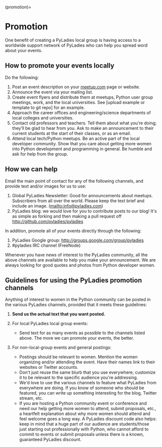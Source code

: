 (promotion)=

# Promotion

One benefit of creating a PyLadies local group is having access to a
worldwide support network of PyLadies who can help you spread word about
your events.

## How to promote your events locally

Do the following:

1. Post an event description on your [meetup.com](http://meetup.com)
   page or website.
2. Announce the event via your mailing list.
3. Create event flyers and distribute them at meetups, Python user group
   meetings, work, and the local universities. See \[upload example or
   template to git repo\] for an example.
4. Approach the career offices and engineering/science departments of
   local colleges and universities.
5. Contact old professors and teachers. Tell them about what you’re
   doing; they’ll be glad to hear from you. Ask to make an announcement
   to their current students at the start of their classes, or as an
   email.
6. Attend local tech/Python meetups. Be an active part of the local
   developer community. Show that you care about getting more women into
   Python development and programming in general. Be humble and ask for
   help from the group.

## How we can help

Email the main point of contact for any of the following channels, and
provide text and/or images for us to use:

1. Global PyLadies Newsletter: Good for announcements about meetups.
   Subscribers from all over the world. Please keep the text
   brief and include an image. (<mailto:info@pyladies.com>)
2. PyLadies blog: we would love for you to contribute posts to our blog!
   It's as simple as forking and then making a pull request off
   <http://github.com/pyladies/pyladies>

In addition, promote all of your events directly through the following:
1. PyLadies Google group: <http://groups.google.com/group/pyladies>
2. #pyladies IRC channel (FreeNode)

Whenever you have news of interest to the PyLadies community, all the
above channels are available to help you make your announcement. We are
always looking for good quotes and photos from Python developer women.

## Guidelines for using the PyLadies promotion channels

Anything of interest to women in the Python community can be posted in
the various PyLadies channels, provided that it meets these guidelines:

1. **Send us the actual text that you want posted.**

2. For local PyLadies local group events:

   - Send text for as many events as possible to the channels listed above.
     The more we can promote your events, the better.

3. For non-local-group events and general postings:

   - Postings should be relevant to women.  Mention the women organizing
     and/or attending the event.  Have their names link to their websites or
     Twitter accounts.
   - Don't just reuse the same blurb that you use everywhere; customize it to
     be relevant to the specific audience you're addressing.
   - We'd love to use the various channels to feature what PyLadies from
     everywhere are doing.  If you know of someone who should be featured,
     you can write up something interesting for the blog, Twitter stream, etc.
   - If you are hosting a Python community event or conference and need our
     help getting more women to attend, submit proposals, etc., a heartfelt
     explanation about why more women should attend and feel welcome goes a
     long way. A PyLadies discount code also helps: keep in mind that a huge
     part of our audience are students/those just starting out professionally
     with Python, who cannot afford to commit to events or submit
     proposals unless there is a known, guaranteed PyLadies discount.

